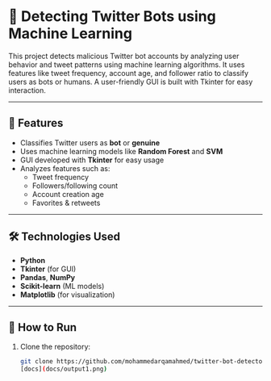 # 🤖 Detecting Twitter Bots using Machine Learning

This project detects malicious Twitter bot accounts by analyzing user behavior and tweet patterns using machine learning algorithms. It uses features like tweet frequency, account age, and follower ratio to classify users as bots or humans. A user-friendly GUI is built with Tkinter for easy interaction.

---

## 📌 Features

- Classifies Twitter users as **bot** or **genuine**
- Uses machine learning models like **Random Forest** and **SVM**
- GUI developed with **Tkinter** for easy usage
- Analyzes features such as:
  - Tweet frequency
  - Followers/following count
  - Account creation age
  - Favorites & retweets

---

## 🛠️ Technologies Used

- **Python**
- **Tkinter** (for GUI)
- **Pandas**, **NumPy**
- **Scikit-learn** (ML models)
- **Matplotlib** (for visualization)

---

## 🚀 How to Run

1. Clone the repository:
   ```bash
   git clone https://github.com/mohammedarqamahmed/twitter-bot-detector.git
   [docs](docs/output1.png)

